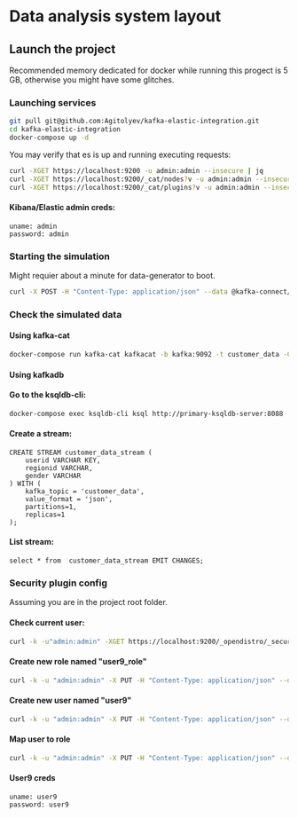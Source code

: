 # Data analysis system layout

## Launch the project

Recommended memory dedicated for docker while running this progect is 5 GB, otherwise you might have some glitches.

### Launching services

``` bash
git pull git@github.com:Agitolyev/kafka-elastic-integration.git
cd kafka-elastic-integration
docker-compose up -d
```

You may verify that es is up and running executing requests:

```bash
curl -XGET https://localhost:9200 -u admin:admin --insecure | jq
curl -XGET https://localhost:9200/_cat/nodes?v -u admin:admin --insecure
curl -XGET https://localhost:9200/_cat/plugins?v -u admin:admin --insecure
```

#### Kibana/Elastic admin creds:
``` 
uname: admin
password: admin
```

### Starting the simulation

Might requier about a minute for data-generator to boot.
```bash
curl -X POST -H "Content-Type: application/json" --data @kafka-connect/connector_users.config http://localhost:8083/connectors | jq
```

### Check the simulated data

#### Using kafka-cat

```bash
docker-compose run kafka-cat kafkacat -b kafka:9092 -t customer_data -C
```

#### Using kafkadb

#### Go to the ksqldb-cli:
```bash
docker-compose exec ksqldb-cli ksql http://primary-ksqldb-server:8088
```

#### Create a stream:
``` 
CREATE STREAM customer_data_stream (
    userid VARCHAR KEY,
    regionid VARCHAR,
    gender VARCHAR
) WITH (
    kafka_topic = 'customer_data',
    value_format = 'json',
    partitions=1,
    replicas=1
);
```

#### List stream:
```
select * from  customer_data_stream EMIT CHANGES;
```

### Security plugin config

Assuming you are in the project root folder.

#### Check current user:
```bash
curl -k -u"admin:admin" -XGET https://localhost:9200/_opendistro/_security/api/account/ | jq
```

#### Create new role named "user9_role"
```bash
curl -k -u "admin:admin" -X PUT -H "Content-Type: application/json" --data @user-managment/create_role.json https://localhost:9200/_opendistro/_security/api/roles/user9_role/ | jq
```

#### Create new user named "user9"
```bash
curl -k -u "admin:admin" -X PUT -H "Content-Type: application/json" --data @user-managment/create_user.json https://localhost:9200/_opendistro/_security/api/internalusers/user9/ | jq
```

#### Map user to role
```bash
curl -k -u "admin:admin" -X PUT -H "Content-Type: application/json" --data @user-managment/role_mapping.json https://localhost:9200/_opendistro/_security/api/rolesmapping/user9_role/ | jq
```

#### User9 creds

```
uname: user9
password: user9
```

